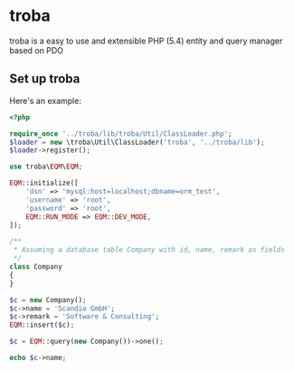 troba
=====

troba is a easy to use and extensible PHP (5.4) entity and query manager based on PDO

## Set up troba

Here's an example:
```php
<?php

require_once '../troba/lib/troba/Util/ClassLoader.php';
$loader = new \troba\Util\ClassLoader('troba', '../troba/lib');
$loader->register();

use troba\EQM\EQM;

EQM::initialize([
    'dsn' => 'mysql:host=localhost;dbname=orm_test',
    'username' => 'root',
    'password' => 'root',
    EQM::RUN_MODE => EQM::DEV_MODE,
]);

/**
 * Assuming a database table Company with id, name, remark as fields
 */
class Company
{
}

$c = new Company();
$c->name = 'Scandio GmbH';
$c->remark = 'Software & Consulting';
EQM::insert($c);

$c = EQM::query(new Company())->one();

echo $c->name;
```
